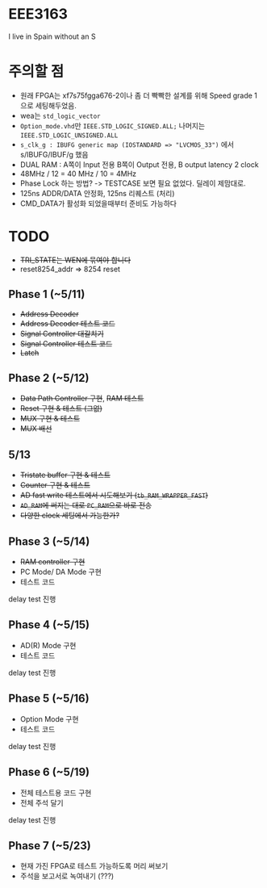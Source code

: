 # EEE3163
I live in Spain without an S


# 주의할 점
 * 원래 FPGA는 xf7s75fgga676-2이나 좀 더 빡빡한 설계를 위해 Speed grade 1으로 세팅해두었음.
 * wea는 `std_logic_vector`
 * `Option_mode.vhd`만 `IEEE.STD_LOGIC_SIGNED.ALL;` 나머지는 `IEEE.STD_LOGIC_UNSIGNED.ALL`
 * `s_clk_g : IBUFG generic map (IOSTANDARD => "LVCMOS_33")` 에서 s/IBUFG/IBUF/g 했음
 * DUAL RAM : A쪽이 Input 전용 B쪽이 Output 전용, B output latency 2 clock
 * 48MHz / 12 = 40 MHz / 10 = 4MHz
  * Phase Lock 하는 방법? -> TESTCASE 보면 필요 없었다. 딜레이 제맘대로.
  * 125ns ADDR/DATA 안정화, 125ns 리퀘스트 (처리)
  * CMD_DATA가 활성화 되었을때부터 준비도 가능하다
# TODO
 * ~~TRI_STATE는 WEN에 묶여야 합니다~~
 * reset8254_addr => 8254 reset

## Phase 1 (~5/11)
 * ~~Address Decoder~~
 * ~~Address Decoder 테스트 코드~~
 * ~~Signal Controller 대갈치기~~
 * ~~Signal Controller 테스트 코드~~
 * ~~Latch~~

## Phase 2 (~5/12)
 * ~~Data Path Controller 구현~~, ~~RAM 테스트~~
 * ~~Reset 구현 & 테스트 (그없)~~
 * ~~MUX 구현 & 테스트~~
 * ~~MUX 배선~~
 
## 5/13
 * ~~Tristate buffer 구현 & 테스트~~
 * ~~Counter 구현 & 테스트~~
 * ~~AD fast write 테스트에서 시도해보기 (`tb_RAM_WRAPPER_FAST`)~~
  * ~~`AD_RAM`에 써지는 대로 `PC_RAM`으로 바로 전송~~
  * ~~다양한 clock 세팅에서 가능한가?~~

## Phase 3 (~5/14)
 * ~~RAM controller 구현~~
 * PC Mode/ DA Mode 구현
 * 테스트 코드

delay test 진행

## Phase 4 (~5/15)
 * AD(R) Mode 구현
 * 테스트 코드

delay test 진행

## Phase 5 (~5/16)
 * Option Mode 구현
 * 테스트 코드

delay test 진행

## Phase 6 (~5/19)
 * 전체 테스트용 코드 구현
 * 전체 주석 달기

delay test 진행

## Phase 7 (~5/23)
 * 현재 가진 FPGA로 테스트 가능하도록 머리 써보기
 * 주석을 보고서로 녹여내기 (???)
